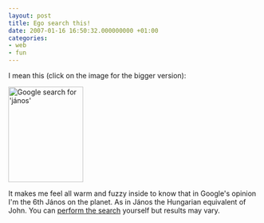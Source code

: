 ```yaml
---
layout: post
title: Ego search this!
date: 2007-01-16 16:50:32.000000000 +01:00
categories:
- web
- fun
---
```

I mean this (click on the image for the bigger version):

<a href="https://content.rusiczki.net/blogpics/google_search_for_janos.php"><img src="https://content.rusiczki.net/blogpics/google_search_for_janos-thumb.png" width="150" height="191" border="0" alt="Google search for 'j&aacute;nos'" class="image" /></a>

It makes me feel all warm and fuzzy inside to know that in Google's opinion I'm the 6th J&aacute;nos on the planet. As in J&aacute;nos the Hungarian equivalent of John. You can <a href="http://www.google.com/search?q=janos">perform the search</a> yourself but results may vary.
